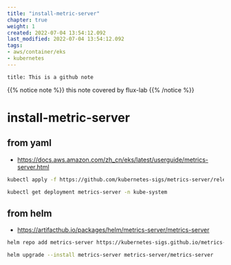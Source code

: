 ```yaml
---
title: "install-metric-server"
chapter: true
weight: 1
created: 2022-07-04 13:54:12.092
last_modified: 2022-07-04 13:54:12.092
tags: 
- aws/container/eks 
- kubernetes 
---
```


```ad-attention
title: This is a github note

```

{{% notice note %}}
this note covered by flux-lab
{{% /notice %}}

# install-metric-server

## from yaml
- https://docs.aws.amazon.com/zh_cn/eks/latest/userguide/metrics-server.html

```sh
kubectl apply -f https://github.com/kubernetes-sigs/metrics-server/releases/latest/download/components.yaml

kubectl get deployment metrics-server -n kube-system
```

## from helm
- https://artifacthub.io/packages/helm/metrics-server/metrics-server

```sh
helm repo add metrics-server https://kubernetes-sigs.github.io/metrics-server/

helm upgrade --install metrics-server metrics-server/metrics-server
```

